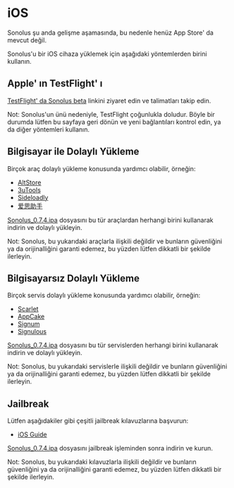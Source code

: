 # iOS

Sonolus şu anda gelişme aşamasında, bu nedenle henüz App Store' da mevcut değil.

Sonolus'u bir iOS cihaza yüklemek için aşağıdaki yöntemlerden birini kullanın.

## Apple' ın TestFlight' ı

[TestFlight' da Sonolus beta](https://testflight.apple.com/join/mdFtAf92) linkini ziyaret edin ve talimatları takip edin.

Not: Sonolus'un ünü nedeniyle, TestFlight çoğunlukla doludur. Böyle bir durumda lütfen bu sayfaya geri dönün ve yeni bağlantıları kontrol edin, ya da diğer yöntemleri kullanın.

## Bilgisayar ile Dolaylı Yükleme

Birçok araç dolaylı yükleme konusunda yardımcı olabilir, örneğin:

-   [AltStore](https://altstore.io)
-   [3uTools](http://3u.com)
-   [Sideloadly](https://sideloadly.io)
-   [爱思助手](https://www.i4.cn)

[Sonolus_0.7.4.ipa](https://download.sonolus.com/Sonolus_0.7.4.ipa) dosyasını bu tür araçlardan herhangi birini kullanarak indirin ve dolaylı yükleyin.

Not: Sonolus, bu yukarıdaki araçlarla ilişkili değildir ve bunların güvenliğini ya da orijinalliğini garanti edemez, bu yüzden lütfen dikkatli bir şekilde ilerleyin.

## Bilgisayarsız Dolaylı Yükleme

Birçok servis dolaylı yükleme konusunda yardımcı olabilir, örneğin:

-   [Scarlet](https://usescarlet.com)
-   [AppCake](https://www.iphonecake.com)
-   [Signum](https://signumsign.me)
-   [Signulous](https://www.signulous.com)

[Sonolus_0.7.4.ipa](https://download.sonolus.com/Sonolus_0.7.4.ipa) dosyasını bu tür servislerden herhangi birini kullanarak indirin ve dolaylı yükleyin.

Not: Sonolus, bu yukarıdaki servislerle ilişkili değildir ve bunların güvenliğini ya da orijinalliğini garanti edemez, bu yüzden lütfen dikkatli bir şekilde ilerleyin.

## Jailbreak

Lütfen aşağıdakiler gibi çeşitli jailbreak kılavuzlarına başvurun:

-   [iOS Guide](https://ios.cfw.guide)

[Sonolus_0.7.4.ipa](https://download.sonolus.com/Sonolus_0.7.4.ipa) dosyasını jailbreak işleminden sonra indirin ve kurun.

Not: Sonolus, bu yukarıdaki kılavuzlarla ilişkili değildir ve bunların güvenliğini ya da orijinalliğini garanti edemez, bu yüzden lütfen dikkatli bir şekilde ilerleyin.
